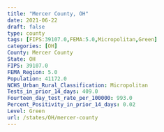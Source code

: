 ```yaml
---
title: "Mercer County, OH"
date: 2021-06-22
draft: false
type: county
tags: [FIPS:39107.0,FEMA:5.0,Micropolitan,Green]
categories: [OH]
County: Mercer County
State: OH
FIPS: 39107.0
FEMA_Region: 5.0
Population: 41172.0
NCHS_Urban_Rural_Classification: Micropolitan
Tests_in_prior_14_days: 409.0
Fourteen_day_test_rate_per_100000: 993.0
Percent_Positivity_in_prior_14_days: 0.02
Level: Green
url: /states/OH/mercer-county
---
```



